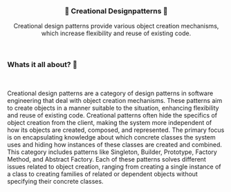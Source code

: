   <h3 align="center">🔺 Creational Designpatterns 🔺 </h3>

  <p align="center">
    Creational design patterns provide various object creation mechanisms, which increase flexibility and reuse of existing code.
  </p>
  
<br>

### Whats it all about? 📖
<br>


Creational design patterns are a category of design patterns in software engineering that deal with object creation mechanisms. These patterns aim to create objects in a manner suitable to the situation, enhancing flexibility and reuse of existing code. Creational patterns often hide the specifics of object creation from the client, making the system more independent of how its objects are created, composed, and represented. The primary focus is on encapsulating knowledge about which concrete classes the system uses and hiding how instances of these classes are created and combined. This category includes patterns like Singleton, Builder, Prototype, Factory Method, and Abstract Factory. Each of these patterns solves different issues related to object creation, ranging from creating a single instance of a class to creating families of related or dependent objects without specifying their concrete classes.
